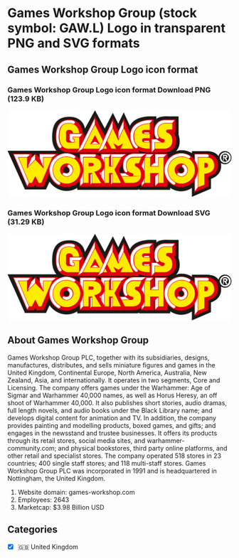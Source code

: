 # Games Workshop Group (stock symbol: GAW.L) Logo in transparent PNG and SVG formats

## Games Workshop Group Logo icon format

### Games Workshop Group Logo icon format Download PNG (123.9 KB)

![Games Workshop Group Logo icon format Download PNG (123.9 KB)](/img/orig/GAW.L-df956209.png)

### Games Workshop Group Logo icon format Download SVG (31.29 KB)

![Games Workshop Group Logo icon format Download SVG (31.29 KB)](/img/orig/GAW.L-d11658f8.svg)

## About Games Workshop Group

Games Workshop Group PLC, together with its subsidiaries, designs, manufactures, distributes, and sells miniature figures and games in the United Kingdom, Continental Europe, North America, Australia, New Zealand, Asia, and internationally. It operates in two segments, Core and Licensing. The company offers games under the Warhammer: Age of Sigmar and Warhammer 40,000 names, as well as Horus Heresy, an off shoot of Warhammer 40,000. It also publishes short stories, audio dramas, full length novels, and audio books under the Black Library name; and develops digital content for animation and TV. In addition, the company provides painting and modelling products, boxed games, and gifts; and engages in the newsstand and trustee businesses. It offers its products through its retail stores, social media sites, and warhammer-community.com; and physical bookstores, third party online platforms, and other retail and specialist stores. The company operated 518 stores in 23 countries; 400 single staff stores; and 118 multi-staff stores. Games Workshop Group PLC was incorporated in 1991 and is headquartered in Nottingham, the United Kingdom.

1. Website domain: games-workshop.com
2. Employees: 2643
3. Marketcap: $3.98 Billion USD


## Categories
- [x] 🇬🇧 United Kingdom

